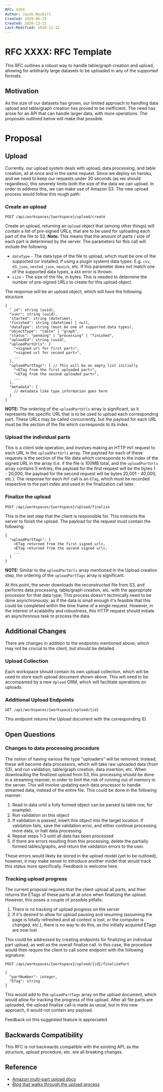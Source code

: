 ```yaml
---
RFC: XXXX
Author: Jacob Nesbitt
Created: 2020-06-29
Created: 2020-12-12
Last-Modified: 2020-12-12
---
```


# RFC XXXX: RFC Template

This RFC outlines a robust way to handle table/graph creation and upload, allowing for arbitrarily large datasets to be uploaded in any of the supported formats.

## Motivation

As the size of our datasets has grown, our limited approach to handling data upload and table/graph creation has proved to be inefficient. The need has arose for an API that can handle larger data, with more operations. The proposals outlined below will make that possible.

# Proposal

## Upload
Currently, our upload system deals with upload, data processing, and table creation, all at once and in the same request. Since we deploy on heroku, and we need to keep our requests under 30 seconds (as we should regardless), this severely limits both the size of the data we can upload. In order to address this, we can make use of Amazon S3. The new upload process would follow this rough path:


### Create an upload

`POST /api/workspaces/{workspace}/upload/create`

Create an upload, returning an `Upload` object that (among other things) will contain a list of pre-signed URLs, that are to be used for uploading each part of the file to S3. **Note:** This means that the amount of parts / size of each part is determined by the server. The parameters for this call will include the following

* `dataType` - The data type of the file to upload, which must be one of the supported (or installed, if using a plugin system) data types. E.g. `csv`, `d3_json`, `nested_json`, `newick`, etc. If this parameter does not match one of the supported data types, a `4XX` error is thrown.
* `size` - The size of the file, in bytes. This is needed to determine the number of pre-signed URLs to create for this upload object.

The response will be an upload object, which will have the following structure

```
{
  "_id": string (uuid),
  "user": string (uuid),
  "started": string (datetime),
  "finished": string (datetime) | null,
  "dataType": string (must be one of supported data types),
  "objectType": "table" | "graph",
  "status": "pending" | "processing" | "finished",
  "uploadId": string (uuid),
  "uploadPartUrls": [
    "<signed url for first part>",
    "<signed url for second part>",
    ...
  ],
  "uploadPartTags": [ // This will be an empty list initially
    "<ETag from the first uploaded part>",
    "<ETag from the second uploaded part>",
    ...
  ],
  "metadata": {
    // metadata like type information goes here
  }
}
```

**NOTE:** The ordering of the `uploadPartUrls` array is significant, as it represents the specific URL that is to be used to upload each corresponding part. These URLs may be called concurrently, but the payload for each URL must be the section of the file which corresponds to its index.


### Upload the individual parts

This is a client side operation, and involves making an HTTP `PUT` request to each URL in the `uploadPartUrls` array. The payload for each of these requests is the section of the file data which corresponds to the index of the signed URL in the array (i.e. if the file is 100MB total, and the `uploadPartUrls` array contains 5 entries, the payload for the first request will be the bytes 1 - 20,000, the payload for the second request will be bytes 20,001 - 40,000, etc.). The response for each `PUT` call is an `ETag`, which must be recorded respective to the part index and used in the finalization call later.


### Finalize the upload

`POST /api/workspaces/{workspace}/upload/finalize`

This is the last step that the client is responsible for. This instructs the server to finish the upload. The payload for the request must contain the following:

```
{
  "uploadPartTags": [
    <ETag returned from the first signed url>,
    <ETag returned from the second signed url>,
    ...
  ]
}
```

**NOTE:** Similar to the `uploadPartUrls` array mentioned in the Upload creation step, the ordering of the `uploadPartTags` array is significant.

At this point, the sever downloads the reconstructed file from S3, and performs data processing, table/graph creation, etc. with the appropriate processor for that data type. This process doesn't technically need to be done asynchronously, as if the data is small enough it's feasible that this could be completed within the time frame of a single request. However, in the interest of scalability and robustness, this HTTP request should initiate an asynchronous task to process the data.

## Additional Changes

There are changes in addition to the endpoints mentioned above, which may not be crucial to the client, but should be detailed.

### Upload Collection

Each workspace should contain its own upload collection, which will be used to store each upload document shown above. This will need to be accompanied by a new `Upload` ORM, which will facilitate operations on uploads.

### Additional Upload Endpoints

`GET /api/workspaces/{workspace}/upload/{id}`

This endpoint returns the Upload document with the corresponding ID.

## Open Questions

### Changes to data processing procedure

The notion of having various file type "uploaders" will be removed. Instead, these will become data processors, which will take raw uploaded data (from S3), and run validation, table/graph creation, data insertion, etc. When downloading the finalized upload from S3, this processing should be done in a streaming manner, in order to limit the risk of running out of memory in the server. This will involve updating each data processor to handle streamed data, instead of the entire file. This could be done in the following manner:

1. Read in data until a fully formed object can be parsed (a table row, for example).
2. Run validation on this object
3. If validation is passed, insert this object into the target location. If validation fails, save the validation error, and either continue processing more data, or halt data processing.
4. Repeat steps 1-3 until all data has been processed
5. If there are errors resulting from this processing, delete the partially formed tables/graphs, and return the validation errors to the user.

These errors would likely be stored in the upload model (yet to be outlined), however, it may make sense to introduce another model that would track this status more specifically. Feedback is welcome here.


### Tracking upload progress

The current proposal requires that the client upload all parts, and then returns the ETags of these parts all at once when finalizing the upload. However, this poses a couple of possible pitfalls:

1. There is no tracking of upload progress on the server
2. If it's desired to allow for upload pausing and resuming (assuming the page is totally refreshed and all context is lost, or the computer is changed, etc.), there is no way to do this, as the initially acquired ETags are now lost

This could be addressed by creating endpoints for finalizing an individual part upload, as well as the overall finalize call. In this case, the procedure would then require the client to call some endpoint with the following signature:

```
POST /api/workspaces/{workspace}/upload/{id}/finalizePart

{
  "partNumber": integer,
  "ETag": string
}
```

This would add to the `uploadPartTags` array on the upload document, which would allow for tracking the progress of this upload. After all file parts are uploaded, the upload finalize call is made as usual, but in this new approach, it would not contain any payload.


Feedback on this suggested feature is appreciated.

## Backwards Compatibility

This RFC is not backwards compatible with the existing API, as the structure, upload procedure, etc. are all breaking changes.

## Reference
* [Amazon multi-part upload docs](https://docs.aws.amazon.com/AmazonS3/latest/dev/mpuoverview.html)
* [Blog that walks through the upload process](https://www.altostra.com/blog/multipart-uploads-with-s3-presigned-url)
